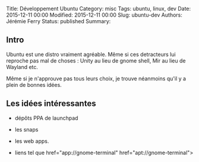 Title: Développement Ubuntu
Category: misc
Tags: ubuntu, linux, dev
Date: 2015-12-11 00:00
Modified: 2015-12-11 00:00
Slug: ubuntu-dev
Authors: Jérémie Ferry
Status: published
Summary:

## Intro

Ubuntu est une distro vraiment agréable. Même si ces detracteurs lui reproche pas mal de choses : Unity au lieu de gnome shell, Mir au lieu de Wayland etc.

Même si je n'approuve pas tous leurs choix, je trouve néanmoins qu'il y a plein de bonnes idées.

## Les idées intéressantes

* dépôts PPA de launchpad
* les snaps
* les web apps.

* liens tel que href="app://gnome-terminal"
href="apt://gnome-terminal">
